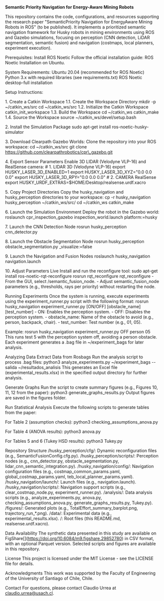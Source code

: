 **Semantic Priority Navigation for Energy-Aware Mining Robots**

This repository contains the code, configurations, and resources
supporting the research paper "SemanticPriority Navigation for
EnergyAware Mining Robots in ROS" (to be published). It implements a
prioritized semantic navigation framework for Husky robots in mining
environments using ROS and Gazebo simulations, focusing on perception
(CNN detection, LiDAR segmentation, semantic fusion) and navigation
(costmaps, local planners, experiment execution).

Prerequisites: Install ROS Noetic Follow the official installation
guide: ROS Noetic Installation on Ubuntu.

System Requirements: Ubuntu 20.04 (recommended for ROS Noetic) Python
3.x with required libraries (see requirements.txt) ROS Noetic
desktop-full installation

Setup Instructions:

1\. Create a Catkin Workspace 1.1. Create the
Workspace Directory mkdir -p ~/catkin\_ws/src cd ~/catkin\_ws/src 1.2.
Initialize the Catkin Workspace catkin\_init\_workspace 1.3. Build the
Workspace cd ~/catkin\_ws catkin\_make 1.4. Source the Workspace source
~/catkin\_ws/devel/setup.bash

2\. Install the Simulation Package sudo apt-get install
ros-noetic-husky-simulator

3\. Download Clearpath Gazebo Worlds: Clone the repository into your ROS
workspace: cd ~/catkin\_ws/src git clone
https://github.com/clearpathrobotics/cpr\_gazebo.git

4\. Export Sensor Parameters Enable 3D LIDAR (Velodyne VLP-16) and
RealSense camera: # 1. LIDAR 3D (Velodyne VLP-16) export
HUSKY\_LASER\_3D\_ENABLED=1 export HUSKY\_LASER\_3D\_XYZ="0.0 0.0 0.0"
export HUSKY\_LASER\_3D\_RPY="0.0 0.0 0.0" # 2. CAMERA RealSense export
HUSKY\_URDF\_EXTRAS=$HOME/Desktop/realsense.urdf.xacro

5\. Copy Project Directories Copy the husky\_navigation and
husky\_perception directories to your workspace: cp -r husky\_navigation
husky\_perception ~/catkin\_ws/src/ cd ~/catkin\_ws catkin\_make

6\. Launch the Simulation Environment Deploy the robot in the Gazebo
world: roslaunch cpr\_inspection\_gazebo inspection\_world.launch
platform:=husky

7\. Launch the CNN Detection Node rosrun husky\_perception
cnn\_detector.py

8\. Launch the Obstacle Segmentation Node rosrun husky\_perception
obstacle\_segmentation.py \_visualize:=false

9\. Launch the Navigation and Fusion Nodes roslaunch husky\_navigation
navigation.launch

10\. Adjust Parameters Live Install and run the reconfigure tool: sudo
apt-get install ros-noetic-rqt-reconfigure rosrun rqt\_reconfigure
rqt\_reconfigure - From the GUI, select /semantic\_fusion\_node. - Adjust
semantic\_fusion\_node parameters (e.g., thresholds, rays per priority)
without restarting the node.

Running Experiments Once the system is running, execute experiments
using the experiment\_runner.py script with the following format: rosrun
husky\_navigation experiment\_runner.py \[ON/OFF] \[obstacle\_name]
\[test\_number] - ON: Enables the perception system. - OFF: Disables the
perception system. - obstacle\_name: Name of the obstacle to avoid (e.g.,
person, backpack, chair). - test\_number: Test number (e.g., 01, 05).

Example: rosrun husky\_navigation experiment\_runner.py OFF person 05 This
runs test 5 with the perception system off, avoiding a person obstacle.
Each experiment generates a .bag file in ~/experiment\_bags for later
analysis.

Analyzing Data Extract Data from Rosbags Run the analysis script to
process .bag files: python3 analyze\_experiments.py ~/experiment\_bags
--salida ~/resultados\_analisis This generates an Excel file
(experimental\_results.xlsx) in the specified output directory for
further analysis.

Generate Graphs Run the script to create summary figures (e.g., Figures
10, 11, 12 from the paper): python3 generate\_graphs\_results.py Output
figures are saved in the figures folder.

Run Statistical Analysis Execute the following scripts to generate
tables from the paper:

For Table 2 (assumption checks): python3 checking\_assumptions\_anova.py

For Table 4 (ANOVA results): python3 anova.py

For Tables 5 and 6 (Tukey HSD results): python3 Tukey.py

Repository Structure /husky\_perception/cfg/: Dynamic reconfiguration
files (e.g., SemanticFusionConfig.cfg.py). /husky\_perception/scripts/:
Perception nodes (e.g., cnn\_detector.py, obstacle\_segmentation.py,
lidar\_cnn\_semantic\_integration.py). /husky\_navigation/config/:
Navigation configuration files (e.g., costmap\_common\_params.yaml,
global\_costmap\_params.yaml, teb\_local\_planner\_params.yaml).
/husky\_navigation/launch/: Launch files (e.g., navigation.launch).
/husky\_navigation/scripts/: Navigation support scripts (e.g.,
clear\_costmap\_node.py, experiment\_runner.py). /analysis/: Data analysis
scripts (e.g., analyze\_experiments.py, anova.py,
checking\_assumptions\_anova.py, generate\_graphs\_results.py, Tukey.py).
/figures/: Generated plots (e.g., TotalEffort\_summary\_barplot.png,
trajectory\_run\_\*.png). /data/: Experimental data (e.g.,
experimental\_results.xlsx). /: Root files (this README.md,
realsense.urdf.xacro).

Data Availability The synthetic data presented in this study are
available on FigShare\[](https://doi.org/10.6084/m9.figshare.29852780)
in CSV format, with an optional Parquet version. Selected scripts and
figures are available in this repository.

License This project is licensed under the MIT License - see the LICENSE
file for details.

Acknowledgments This work was supported by the Faculty of Engineering of
the University of Santiago of Chile, Chile.

Contact For questions, please contact Claudio Urrea at
claudio.urrea@usach.cl.

